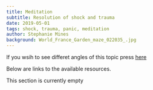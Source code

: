 ```yaml
---
title: Meditation
subtitle: Resolution of shock and trauma
date: 2019-05-01
tags: shock, trauma, panic, meditation
author: Stephanie Mines
background: World_France_Garden_maze_022035_.jpg
---
```


If you wsih to see differet angles of this topic press [here](/topics/resolution-of-shock-and-trauma.html)

Below are links to the available resources.

This section is currently empty
